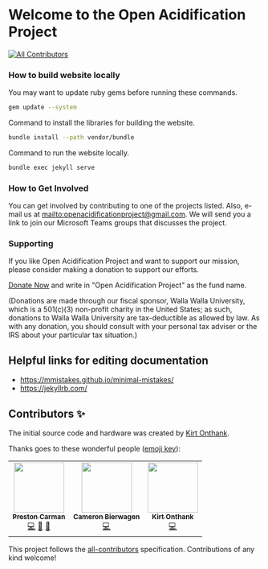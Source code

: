 # Welcome to the Open Acidification Project

<!-- ALL-CONTRIBUTORS-BADGE:START - Do not remove or modify this section -->
[![All Contributors](https://img.shields.io/badge/all_contributors-3-orange.svg?style=flat-square)](#contributors-)
<!-- ALL-CONTRIBUTORS-BADGE:END -->

### How to build website locally

You may want to update ruby gems before running these commands.

```sh
gem update --system
```

Command to install the libraries for building the website.

```sh
bundle install --path vendor/bundle
```

Command to run the website locally.

```sh
bundle exec jekyll serve
```

### How to Get Involved

You can get involved by contributing to one of the projects listed.
Also, e-mail us at <mailto:openacidificationproject@gmail.com>.
We will send you a link to join our Microsoft Teams groups that discusses the project.

### Supporting

If you like Open Acidification Project and want to support our mission, please consider making a donation to support our efforts.

[Donate Now](https://www.wallawalla.edu/about-wwu/general-information/advancement/giving-method/) and write in "Open Acidification Project" as the fund name.

(Donations are made through our fiscal sponsor, Walla Walla University, which is a 501(c)(3) non-profit charity in the United States; as such, donations to Walla Walla University are tax-deductible as allowed by law. As with any donation, you should consult with your personal tax adviser or the IRS about your particular tax situation.)

## Helpful links for editing documentation

* <https://mmistakes.github.io/minimal-mistakes/>
* <https://jekyllrb.com/>

## Contributors ✨

The initial source code and hardware was created by [Kirt Onthank](https://github.com/KirtOnthank).

Thanks goes to these wonderful people ([emoji key](https://allcontributors.org/docs/en/emoji-key)):

<!-- ALL-CONTRIBUTORS-LIST:START - Do not remove or modify this section -->
<!-- prettier-ignore-start -->
<!-- markdownlint-disable -->
<table>
  <tr>
    <td align="center"><a href="https://github.com/prestoncarman"><img src="https://avatars.githubusercontent.com/u/3517157?v=4?s=100" width="100px;" alt=""/><br /><sub><b>Preston Carman</b></sub></a><br /><a href="https://github.com/Open-Acidification/Open-Acidification.github.io/commits?author=prestoncarman" title="Code">💻</a> <a href="https://github.com/Open-Acidification/Open-Acidification.github.io/commits?author=prestoncarman" title="Documentation">📖</a> <a href="https://github.com/Open-Acidification/Open-Acidification.github.io/issues?q=author%3Aprestoncarman" title="Bug reports">🐛</a></td>
    <td align="center"><a href="https://www.linkedin.com/in/cameron-bierwagen"><img src="https://avatars.githubusercontent.com/u/28907170?v=4?s=100" width="100px;" alt=""/><br /><sub><b>Cameron Bierwagen</b></sub></a><br /><a href="https://github.com/Open-Acidification/Open-Acidification.github.io/commits?author=3dCameron" title="Code">💻</a></td>
    <td align="center"><a href="https://gab.wallawalla.edu/~kirt.onthank/index.html"><img src="https://avatars.githubusercontent.com/u/48142545?v=4?s=100" width="100px;" alt=""/><br /><sub><b>Kirt Onthank</b></sub></a><br /><a href="https://github.com/Open-Acidification/Open-Acidification.github.io/commits?author=KirtOnthank" title="Code">💻</a></td>
  </tr>
</table>

<!-- markdownlint-restore -->
<!-- prettier-ignore-end -->

<!-- ALL-CONTRIBUTORS-LIST:END -->

This project follows the [all-contributors](https://github.com/all-contributors/all-contributors) specification. Contributions of any kind welcome!